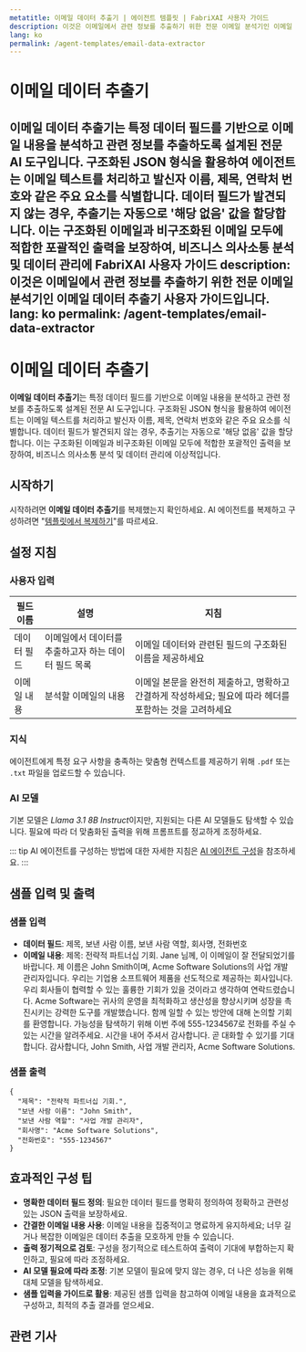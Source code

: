 ```yaml
---
metatitle: 이메일 데이터 추출기 | 에이전트 템플릿 | FabriXAI 사용자 가이드
description: 이것은 이메일에서 관련 정보를 추출하기 위한 전문 이메일 분석기인 이메일 데이터 추출기 사용자 가이드입니다.
lang: ko
permalink: /agent-templates/email-data-extractor
---
```


# 이메일 데이터 추출기

**이메일 데이터 추출기**는 특정 데이터 필드를 기반으로 이메일 내용을 분석하고 관련 정보를 추출하도록 설계된 전문 AI 도구입니다. 구조화된 JSON 형식을 활용하여 에이전트는 이메일 텍스트를 처리하고 발신자 이름, 제목, 연락처 번호와 같은 주요 요소를 식별합니다. 데이터 필드가 발견되지 않는 경우, 추출기는 자동으로 '해당 없음' 값을 할당합니다. 이는 구조화된 이메일과 비구조화된 이메일 모두에 적합한 포괄적인 출력을 보장하여, 비즈니스 의사소통 분석 및 데이터 관리에 FabriXAI 사용자 가이드
description: 이것은 이메일에서 관련 정보를 추출하기 위한 전문 이메일 분석기인 이메일 데이터 추출기 사용자 가이드입니다.
lang: ko
permalink: /agent-templates/email-data-extractor
---

# 이메일 데이터 추출기

**이메일 데이터 추출기**는 특정 데이터 필드를 기반으로 이메일 내용을 분석하고 관련 정보를 추출하도록 설계된 전문 AI 도구입니다. 구조화된 JSON 형식을 활용하여 에이전트는 이메일 텍스트를 처리하고 발신자 이름, 제목, 연락처 번호와 같은 주요 요소를 식별합니다. 데이터 필드가 발견되지 않는 경우, 추출기는 자동으로 '해당 없음' 값을 할당합니다. 이는 구조화된 이메일과 비구조화된 이메일 모두에 적합한 포괄적인 출력을 보장하여, 비즈니스 의사소통 분석 및 데이터 관리에 이상적입니다.

## 시작하기

시작하려면 **이메일 데이터 추출기**를 복제했는지 확인하세요. AI 에이전트를 복제하고 구성하려면 "[템플릿에서 복제하기](/en-us/clone-from-template)"를 따르세요.

## 설정 지침

### 사용자 입력

| 필드 이름     | 설명                                            | 지침                                               |
| ------------- | ----------------------------------------------- | -------------------------------------------------- |
| 데이터 필드  | 이메일에서 데이터를 추출하고자 하는 데이터 필드 목록 | 이메일 데이터와 관련된 필드의 구조화된 이름을 제공하세요 |
| 이메일 내용   | 분석할 이메일의 내용                            | 이메일 본문을 완전히 제출하고, 명확하고 간결하게 작성하세요; 필요에 따라 헤더를 포함하는 것을 고려하세요 |

### 지식

에이전트에게 특정 요구 사항을 충족하는 맞춤형 컨텍스트를 제공하기 위해 `.pdf` 또는 `.txt` 파일을 업로드할 수 있습니다.

### AI 모델

기본 모델은 *Llama 3.1 8B Instruct*이지만, 지원되는 다른 AI 모델들도 탐색할 수 있습니다. 필요에 따라 더 맞춤화된 출력을 위해 프롬프트를 정교하게 조정하세요.

::: tip
AI 에이전트를 구성하는 방법에 대한 자세한 지침은 [AI 에이전트 구성](/en-us/configure-ai-agent/)을 참조하세요.
:::

## 샘플 입력 및 출력

### 샘플 입력

- **데이터 필드**: 제목, 보낸 사람 이름, 보낸 사람 역할, 회사명, 전화번호
- **이메일 내용**: 제목: 전략적 파트너십 기회. Jane 님께, 이 이메일이 잘 전달되었기를 바랍니다. 제 이름은 John Smith이며, Acme Software Solutions의 사업 개발 관리자입니다. 우리는 기업용 소프트웨어 제품을 선도적으로 제공하는 회사입니다. 우리 회사들이 협력할 수 있는 훌륭한 기회가 있을 것이라고 생각하여 연락드렸습니다. Acme Software는 귀사의 운영을 최적화하고 생산성을 향상시키며 성장을 촉진시키는 강력한 도구를 개발했습니다. 함께 일할 수 있는 방안에 대해 논의할 기회를 환영합니다. 가능성을 탐색하기 위해 이번 주에 555-1234567로 전화를 주실 수 있는 시간을 알려주세요. 시간을 내어 주셔서 감사합니다. 곧 대화할 수 있기를 기대합니다. 감사합니다, John Smith, 사업 개발 관리자, Acme Software Solutions.

### 샘플 출력

```
{
  "제목": "전략적 파트너십 기회.",
  "보낸 사람 이름": "John Smith",
  "보낸 사람 역할": "사업 개발 관리자",
  "회사명": "Acme Software Solutions",
  "전화번호": "555-1234567"
}
```

## 효과적인 구성 팁

- **명확한 데이터 필드 정의**: 필요한 데이터 필드를 명확히 정의하여 정확하고 관련성 있는 JSON 출력을 보장하세요.
- **간결한 이메일 내용 사용**: 이메일 내용을 집중적이고 명료하게 유지하세요; 너무 길거나 복잡한 이메일은 데이터 추출을 모호하게 만들 수 있습니다.
- **출력 정기적으로 검토**: 구성을 정기적으로 테스트하여 출력이 기대에 부합하는지 확인하고, 필요에 따라 조정하세요.
- **AI 모델 필요에 따라 조정**: 기본 모델이 필요에 맞지 않는 경우, 더 나은 성능을 위해 대체 모델을 탐색하세요.
- **샘플 입력을 가이드로 활용**: 제공된 샘플 입력을 참고하여 이메일 내용을 효과적으로 구성하고, 최적의 추출 결과를 얻으세요.

## 관련 기사
